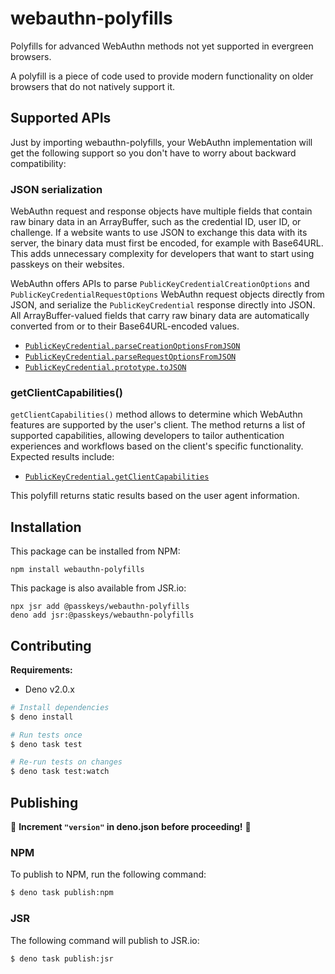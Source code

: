 # webauthn-polyfills

Polyfills for advanced WebAuthn methods not yet supported in evergreen browsers.

A polyfill is a piece of code used to provide modern functionality on older
browsers that do not natively support it.

## Supported APIs

Just by importing webauthn-polyfills, your WebAuthn implementation will get the
following support so you don't have to worry about backward compatibility:

### JSON serialization

WebAuthn request and response objects have multiple fields that contain raw
binary data in an ArrayBuffer, such as the credential ID, user ID, or challenge.
If a website wants to use JSON to exchange this data with its server, the binary
data must first be encoded, for example with Base64URL. This adds unnecessary
complexity for developers that want to start using passkeys on their websites.

WebAuthn offers APIs to parse `PublicKeyCredentialCreationOptions` and
`PublicKeyCredentialRequestOptions` WebAuthn request objects directly from JSON,
and serialize the `PublicKeyCredential` response directly into JSON. All
ArrayBuffer-valued fields that carry raw binary data are automatically converted
from or to their Base64URL-encoded values.

- [`PublicKeyCredential.parseCreationOptionsFromJSON`](https://developer.mozilla.org/docs/Web/API/PublicKeyCredential/parseCreationOptionsFromJSON_static)
- [`PublicKeyCredential.parseRequestOptionsFromJSON`](https://developer.mozilla.org/docs/Web/API/PublicKeyCredential/parseRequestOptionsFromJSON_static)
- [`PublicKeyCredential.prototype.toJSON`](https://developer.mozilla.org/docs/Web/API/PublicKeyCredential/toJSON)

### getClientCapabilities()

`getClientCapabilities()` method allows to determine which WebAuthn features are
supported by the user's client. The method returns a list of supported
capabilities, allowing developers to tailor authentication experiences and
workflows based on the client's specific functionality. Expected results include:

- [`PublicKeyCredential.getClientCapabilities`](https://www.corbado.com/blog/webauthn-client-capabilities)

This polyfill returns static results based on the user agent information.

## Installation

This package can be installed from NPM:

```
npm install webauthn-polyfills
```

This package is also available from JSR.io:

```
npx jsr add @passkeys/webauthn-polyfills
deno add jsr:@passkeys/webauthn-polyfills
```

## Contributing

**Requirements:**

- Deno v2.0.x

```sh
# Install dependencies
$ deno install

# Run tests once
$ deno task test

# Re-run tests on changes
$ deno task test:watch
```

## Publishing

🚨 **Increment `"version"` in deno.json before proceeding!** 🚨

### NPM

To publish to NPM, run the following command:

```sh
$ deno task publish:npm
```

### JSR

The following command will publish to JSR.io:

```sh
$ deno task publish:jsr
```
